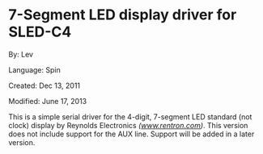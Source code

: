 # 7-Segment LED display driver for SLED-C4

By: Lev

Language: Spin

Created: Dec 13, 2011

Modified: June 17, 2013

This is a simple serial driver for the 4-digit, 7-segment LED standard (not clock) display by Reynolds Electronics _(www.rentron.com)_. This version does not include support for the AUX line. Support will be added in a later version.
